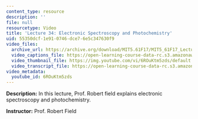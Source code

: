 ```yaml
---
content_type: resource
description: ''
file: null
resourcetype: Video
title: 'Lecture 34: Electronic Spectroscopy and Photochemistry'
uid: 55350dcf-1e91-0746-dce7-6e5c347630f9
video_files:
  archive_url: https://archive.org/download/MIT5.61F17/MIT5_61F17_Lecture_34_300k.mp4
  video_captions_file: https://open-learning-course-data-rc.s3.amazonaws.com/5-61-physical-chemistry-fall-2017/a3b0a83a543359a9b8b1582b92d87586_6ROuKtm5zds.vtt
  video_thumbnail_file: https://img.youtube.com/vi/6ROuKtm5zds/default.jpg
  video_transcript_file: https://open-learning-course-data-rc.s3.amazonaws.com/5-61-physical-chemistry-fall-2017/c0a397c42ae586f91bfc97708e8c2019_6ROuKtm5zds.pdf
video_metadata:
  youtube_id: 6ROuKtm5zds
---
```


**Description:** In this lecture, Prof. Robert field explains electronic spectroscopy and photochemistry.

**Instructor:** Prof. Robert Field